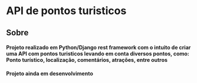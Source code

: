 # API de pontos turisticos

## Sobre

#### Projeto realizado em Python/Django rest framework com o intuito de criar uma API com pontos turisticos levando em conta diversos pontos, como: Ponto turístico, localização, comentários, atrações, entre outros

#### Projeto ainda em desenvolvimento